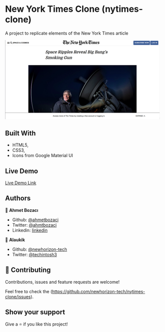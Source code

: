 
# New York Times Clone (nytimes-clone)

A project to replicate elements of the New York Times article

![screenshot](./img/screenshot.png)

## Built With

- HTML5,
- CSS3,
- Icons from Google Material UI




## Live Demo

[Live Demo Link](https://newhorizon-tech.github.io/nytimes-clone/)



## Authors

👤 **Ahmet Bozacı**

- Github: [@ahmetbozaci ](https://github.com/ahmetbozaci )
- Twitter: [@ahmtbozaci](https://twitter.com/ahmtbozaci)
- Linkedin: [linkedin](https://linkedin.com/in/meron-ogbai-467414198/)

👤 **Alaukik**

- Github: [@newhorizon-tech](https://github.com/newhorizon-tech)
- Twitter: [@techintosh3](https://twitter.com/techintosh3)

## 🤝 Contributing

Contributions, issues and feature requests are welcome!

Feel free to check the (https://github.com/newhorizon-tech/nytimes-clone/issues).

## Show your support

Give a ⭐️ if you like this project!
